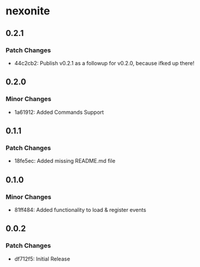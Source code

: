 # nexonite

## 0.2.1

### Patch Changes

-   44c2cb2: Publish v0.2.1 as a followup for v0.2.0, because ifked up there!

## 0.2.0

### Minor Changes

-   1a61912: Added Commands Support

## 0.1.1

### Patch Changes

-   18fe5ec: Added missing README.md file

## 0.1.0

### Minor Changes

-   81ff484: Added functionality to load & register events

## 0.0.2

### Patch Changes

-   df712f5: Initial Release
